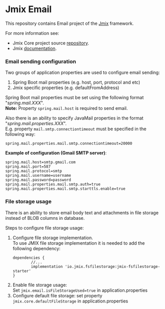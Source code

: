 # Jmix Email

This repository contains Email project of the [Jmix](https://jmix.io) framework.

For more information see:

* Jmix Core project source [repository](https://github.com/Haulmont/jmix-core).
* Jmix [documentation](https://docs.jmix.io).

### Email sending configuration
Two groups of application properties are used to configure email sending:
1. Spring Boot mail properties (e.g. host, port, protocol and etc)
2. Jmix specific properties (e.g. defaultFromAddress)

Spring Boot mail properties must be set using the following format "_spring.mail.XXX_".
<br/>
**Note:** Property ```spring.mail.host``` is required to send email.

Also there is an ability to specify JavaMail properties in the format "_spring.mail.properties.XXX_".
<br/>E.g. property ```mail.smtp.connectiontimeout``` must be specified in the following way:

```spring.mail.properties.mail.smtp.connectiontimeout=20000```

**Example of configuration (Gmail SMTP server)**:
```
spring.mail.host=smtp.gmail.com
spring.mail.port=587
spring.mail.protocol=smtp
spring.mail.username=username
spring.mail.password=password
spring.mail.properties.mail.smtp.auth=true
spring.mail.properties.mail.smtp.starttls.enable=true
```
### File storage usage

There is an ability to store email body text and attachments in file storage instead of BLOB columns in database.
     
Steps to configure file storage usage:     
1. Configure file storage implementation.<br/>
To use JMIX file storage implementation it is needed to add the following dependency:<br/>
    ```
    dependencies {
            //...
            implementation 'io.jmix.fsfilestorage:jmix-fsfilestorage-starter'
    }
    ``` 
2. Enable file storage usage: <br/>
Set ```jmix.email.isFileStorageUsed=true``` in application.properties
3. Configure default file storage: set property ```jmix.core.defaultFileStorage``` in application.properties
